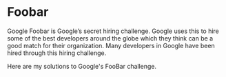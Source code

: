 # Foobar
Google Foobar is Google’s secret hiring challenge. Google uses this to hire some of the best developers around the globe which they think can be a good match for their organization. Many developers in Google have been hired through this hiring challenge.

Here are my solutions to Google's FooBar challenge.
